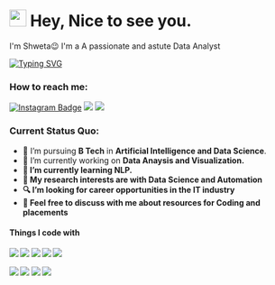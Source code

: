 <h1><img src="https://emojis.slackmojis.com/emojis/images/1531849430/4246/blob-sunglasses.gif?1531849430" width="30"/> Hey, Nice to see you.</h1>

I'm Shweta😉 I'm a A passionate and astute Data Analyst

[![Typing SVG](https://readme-typing-svg.herokuapp.com?vCenter=true&width=500&lines=Artificial+Intelligence;Data+Science)](https://git.io/typing-svg)

### How to reach me: 
[![Instagram Badge](https://img.shields.io/badge/Instagram-E4405F?style=for-the-badge&logo=instagram&logoColor=white)](https://www.instagram.com/shweta02.02/)
<a href="mailto: shwetaambekar2003@gmail.com">
<img src="https://img.shields.io/badge/-shwetaambekar2003@gmail.com-7B83EB?&style=for-the-badge&logo=Microsoft-outlook&logoColor=white" ></a> <a href="https://www.linkedin.com/in/shweta-ambekar-a4857220a/">
<img src="https://img.shields.io/badge/Shweta-%230077B5.svg?&style=for-the-badge&logo=linkedin&logoColor=white" ></a> 




### Current Status Quo:

- 💼 I’m pursuing <strong>B Tech</strong> in <strong> Artificial Intelligence and Data Science</strong>.
- 🔭 I’m currently working on <strong>Data Anaysis and <strong>Visualization</strong>.
- 🌱 I’m currently learning <strong>NLP</strong>.
- 🤔 My research interests are with <strong>Data Science and Automation</strong>
- 🔍 I’m looking for career opportunities in the <strong>IT</strong> industry
- 💬 Feel free to discuss with me about <strong> resources for Coding and placements</strong>




#### Things I code with
<img src="https://img.shields.io/badge/c++%20-%2300599C.svg?&style=for-the-badge&logo=c%2B%2B&logoColor=white"> <img src="https://img.shields.io/badge/python%20-%2314354C.svg?&style=for-the-badge&logo=python&logoColor=white"> <img src="https://img.shields.io/badge/javascript%20-%23323330.svg?&style=for-the-badge&logo=javascript&logoColor=%23F7DF1E"> <img src="https://img.shields.io/badge/git%20-%23F05032.svg?&style=for-the-badge&logo=git&logoColor=white"/>   <img src="http://img.shields.io/badge/-VS%20Code-000000?style=for-the-badge&logo=Visual-studio-code&logoColor=blue"> 

<img src="https://img.shields.io/badge/Machine_Learning%20-%23777BB4.svg?&style=for-the-badge&logo&logoColor=white">
<img src="https://img.shields.io/badge/Deeep_Learning%20-%23E00033.svg?&style=for-the-badge&logo=ether&logoColor=white"/>
<img src="https://img.shields.io/badge/NLP%20-%2300599C.svg?&style=for-the-badge&logo=c%2B%2B&logoColor=white">
<img src="https://img.shields.io/badge/OpenCV%20-%23323330.svg?&style=for-the-badge&logoColor=%23F7DF1E">
